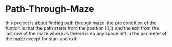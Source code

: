 # Path-Through-Maze
this project is about finding path through maze.
the pre condition of the funtion is that the path starts from the position (0,1) and the exit from the last row of the maze where
as theere is no any space left in the perimeter of the maze except for start and exit
